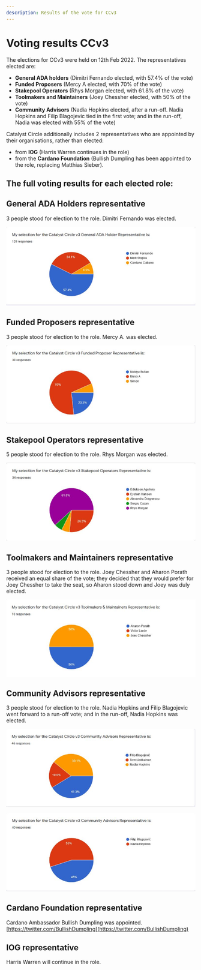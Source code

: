 ```yaml
---
description: Results of the vote for CCv3
---
```


# Voting results CCv3

The elections for CCv3 were held on 12th Feb 2022.   The representatives elected are:

* **General ADA holders** (Dimitri Fernando elected, with 57.4% of the vote)
* **Funded Proposers**  (Mercy A elected, with 70% of the vote)
* **Stakepool Operators** (Rhys Morgan elected, with 61.8% of the vote)
* **Toolmakers and Maintainers** (Joey Chessher elected, with 50% of the vote)
* **Community Advisors** (Nadia Hopkins elected, after a run-off. Nadia Hopkins and Filip Blagojevic tied in the first vote; and in the run-off, Nadia was elected with 55% of the vote)

Catalyst Circle additionally includes 2 representatives who are appointed by their organisations, rather than elected:&#x20;

* from **IOG** (Harris Warren continues in the role)
* from the **Cardano Foundation** (Bullish Dumpling has been appointed to the role, replacing Matthias Sieber).

## The full voting results for each elected role:



## General ADA Holders representative

3 people stood for election to the role. Dimitri Fernando was elected.

![](<../.gitbook/assets/General ADA holders.JPG>)

## Funded Proposers representative

3 people stood for election to the role. Mercy A. was elected.

![](<../.gitbook/assets/funded proposer.JPG>)

## Stakepool Operators representative

5 people stood for election to the role. Rhys Morgan was elected.

![](<../.gitbook/assets/Stakepool operators.JPG>)

## Toolmakers and Maintainers representative

3 people stood for election to the role. Joey Chessher and Aharon Porath received an equal share of the vote; they decided that they would prefer for Joey Chessher to take the seat, so Aharon stood down and Joey was duly elected.

![](<../.gitbook/assets/toolmakers and maintainers.JPG>)

## Community Advisors representative

3 people stood for election to the role. Nadia Hopkins and Filip Blagojevic went forward to a run-off vote; and in the run-off, Nadia Hopkins was elected.

![Results of the first election for CA representative. Note that three votes were accidentally recorded after the vote had closed; at the close, the votes between Filip Blagojevic and Nadia Hopkins were equal.](<../.gitbook/assets/CAs first election.JPG>)

![Result of the run-off vote for CA representative](<../.gitbook/assets/CAs run-off.JPG>)

## Cardano Foundation representative

Cardano Ambassador Bullish Dumpling was appointed.  [https://twitter.com/BullishDumpling](https://twitter.com/BullishDumpling)

## IOG representative

Harris Warren will continue in the role.

### &#x20; 

